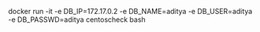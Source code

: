docker run -it -e DB_IP=172.17.0.2 -e DB_NAME=aditya -e DB_USER=aditya -e DB_PASSWD=aditya centoscheck bash
